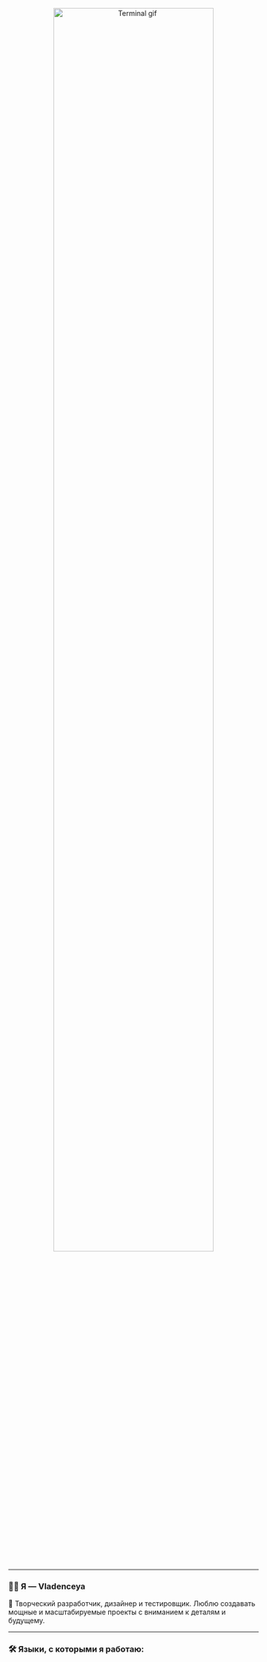 <!-- GitHub Profile README -->

<p align="center">
  <img src="assets/terminal.gif" alt="Terminal gif" width="80%" />
</p>

---

### 👨‍💻 Я — Vladenceya

🧠 Творческий разработчик, дизайнер и тестировщик. Люблю создавать мощные и масштабируемые проекты с вниманием к деталям и будущему.

---

### 🛠️ Языки, с которыми я работаю:

